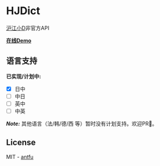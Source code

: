 # HJDict
[沪江小D](http://dict.hjenglish.com/)非官方API

**[在线Demo](https://antfu.github.io/hjdict/example/)**

## 语言支持
**已实现/计划中:**
- [x] 日中
- [ ] 中日
- [ ] 英中
- [ ] 中英

***Note:*** 其他语言（法/韩/德/西 等）暂时没有计划支持。欢迎PR🤗。

## License
MIT - [antfu](https://github.com/antfu)
